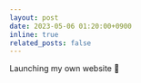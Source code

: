 ```yaml
---
layout: post
date: 2023-05-06 01:20:00+0900
inline: true
related_posts: false
---
```


Launching my own website 🥳
